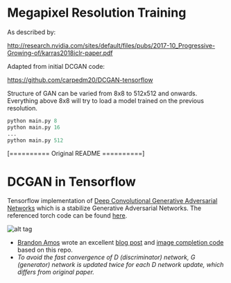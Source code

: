 # Megapixel Resolution Training

As described by:

http://research.nvidia.com/sites/default/files/pubs/2017-10_Progressive-Growing-of/karras2018iclr-paper.pdf

Adapted from initial DCGAN code:

https://github.com/carpedm20/DCGAN-tensorflow


Structure of GAN can be varied from 8x8 to 512x512 and onwards. Everything above 8x8 will try to load a model trained on the previous resolution.

```python
python main.py 8
python main.py 16
...
python main.py 512
```

[========== Original README ==========]

# DCGAN in Tensorflow

Tensorflow implementation of [Deep Convolutional Generative Adversarial Networks](http://arxiv.org/abs/1511.06434) which is a stabilize Generative Adversarial Networks. The referenced torch code can be found [here](https://github.com/soumith/dcgan.torch).

![alt tag](DCGAN.png)

* [Brandon Amos](http://bamos.github.io/) wrote an excellent [blog post](http://bamos.github.io/2016/08/09/deep-completion/) and [image completion code](https://github.com/bamos/dcgan-completion.tensorflow) based on this repo.
* *To avoid the fast convergence of D (discriminator) network, G (generator) network is updated twice for each D network update, which differs from original paper.*

